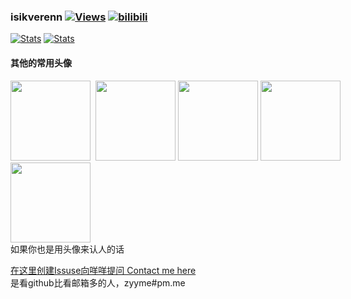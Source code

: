 <h3>
isikverenn
<a href="https://github.com/isikveren"><img alt="Views" src="https://views.whatilearened.today/views/github/zanjie1999/zanjie1999.svg"></a>
<a href="https://space.bilibili.com/67520225">
    <img alt="bilibili" src="https://img.shields.io/badge/dynamic/json?url=https%3A%2F%2Fapi.swo.moe%2Fstats%2Fbilibili%2F9992930&query=count&color=282c34&label=bilibili&labelColor=FE7398&logo=data%3Aimage%2Fpng%3Bbase64%2CiVBORw0KGgoAAAANSUhEUgAAAGAAAABgCAYAAADimHc4AAAD7ElEQVR4nO2dW9WrMBCFK6ESkFAJSKiESqgEHCABCZWAhEpAAhL2ecik5dDc%2FpXLBDLfWnlqy0xmJ5BMQnq5CIIgCIIgCIIgCIIgCEIBAHQAemYfrgCunD6wAKAHsEKxALgx+bCQD8%2FS9tmgVqeDr1lLigDgZvDhXso+K9TyTBQRwRJ8AHjntl0Flh5QRAQK%2FmKxPeayWx2OXpBNBKiHvi34b7T2MC4pAvW6twR%2FRwkRKPizBN8CgEcuESj4Lwm+BwBjahEk+H8EwJRKhOaCDzW8e1JLfkUUH1NgmR3XmHffHR1l+72BSs8d7w8U+JDAnZERQMcV+CtUi7dNqFqibB4J7vtrq7xKCuAasbTMXCL4T+5aVk6+2xHUrWdhruAR6HIJcOeu2UHI8zyAe2ytWfEdWz9PVvQ8YAmIQ5dDAB9LFsMVAv8oMO2zAGrC5WNIarRiAuKR9jYEd9pY08aa6uUzIHGRdkgKd8pY0yc1WjEBAqypDYoAG0QAZkQAZkQAZkQAZk4vANQenjsSzS3I%2FwcSbXU5jQBUkRtdf4Rar90v8kSv3+I3ffCCSpk8I%2Fw+lgDkdI%2Fv2rEp2CaiWm1AsDQLlDAD+dlFXLMeAaCSeLZdaSFE5VUQNot38cKuEeBgAsSuG0flVZBmEanbXfNQAsS0fgBYIn2fIu3%2FBBMHEyBmDXlFfA8IzeHb+Ems4WAChKykrVA9ZfsQTL57jXzRg4A5wC%2FA8N4ADiZAZwm2XjW75Qh2KOTfA0p4kygPw28OJcCVgn3nDnYo2EwEYRgGH0qAMyICMCMCMCMCMCMCMCMCMCMCfP3qwHDOQ4AAUekTk8FaBRihJnZdYbvtCGC7LvmkM63GjVDINPFrQgCq5ETXfmMzI90FXzPvfqt7x4rEu%2FZaEcCUxFvgz2zO+BUn6UkoaEEAsptiMSX5e8FoRYCN7cVgb4Vq7U%2FH50Pq4JNP7Qiw8UFnJwcK+tXy+Wj6PLEvPgHSHv5UgwA1IQIwwyFAyLJin9RoxYgAzAQIkPwNmf26busC+OIx5TDqo5nDT+F%2FSS%2F9CYzwb+No49zNy2evkYv0LywGGAXUvp6eSneycqOic0w20k7CNgKE7jJunSGLACTCxF27ylmQc98T5MQUH49swd+I0HPXslLKnT0N+wnkrTKi9JZL%2FL9i1SorMmdeQ4TQQ7OFMxIMzGD45w8nUL1im7efENZLJpgPSw0pfz0cdt4U3230Td%2FTvx2R6d2FrHhEWLkq5PELOMsRPHCPnAZGv1xJteL7jbJiaW3sB2nDvPC%2FosSYvjRQz4cJ6n7KO3rYQL7M+L6nVtfDVRAEQRAEQRAEQRAEIZ5%2FSAXmdfXaoQsAAAAASUVORK5CYII%3D&suffix=+&cacheSeconds=1)" />
</a>
</h3>
<a href="https://github.com/zanjie1999"><img alt="Stats" src="https://github-readme-stats.vercel.app/api?username=zanjie1999&show_icons=true&line_height=28&show_icons=true&count_private=true&hide_border=true&title_color=fb83a5&icon_color=fb83a5"></a>
<a href="https://github.com/zanjie1999"><img alt="Stats" src="https://github-readme-stats.vercel.app/api/top-langs/?username=zanjie1999&show_icons=true&layout=compact&theme=vue&hide_border=true&langs_count=10&title_color=fb83a5&hide=c,objective-c,makefile,assembly,roff,perl"></a>

#### 其他的常用头像  
<div style="width: 610px;">
<a href="https://github.com/zanjie1999"><img alt="" src="https://i2.hdslb.com/bfs/face/f95648b9a02427b7995383e59cb85c0198fe0fc2.jpg@240w_240h_1c_1s.webp" width="128"></a>
<a href="https://github.com/zanjie1999"><img alt="" src="https://cdn.v2ex.com/gravatar/31272d49b7a518e42aa57ffc5e20e7fa?s=128"></a>
<a href="https://github.com/zanjie1999"><img alt="" src="https://i2.hdslb.com/bfs/face/b88bfe7ebea7231b07e691c0769bdf34a8637085.jpg@240w_240h_1c_1s.webp" width="128"></a>
<a href="https://github.com/zanjie1999"><img alt="" src="https://styles.redditmedia.com/t5_g9ufa/styles/profileIcon_5vzkusvzh6171.png" width="128"></a>
<a href="https://github.com/zanjie1999"><img alt="" src="https://i2.hdslb.com/bfs/face/00d075041676bcfaca655e40937938edc39c9a16.jpg@240w_240h_1c_1s.webp" width="128"></a>
<a href="https://github.com/zanjie1999"><img alt="" src="https://thirdqq.qlogo.cn/g?b=sdk&k=SRUbQ2agh6IQfuLLILib3TQ&s=640" width="128"></a>
</div>
如果你也是用头像来认人的话

[在这里创建Issuse向咩咩提问 Contact me here](https://github.com/zanjie1999/zanjie1999/issues)  
是看github比看邮箱多的人，zyyme#pm.me
